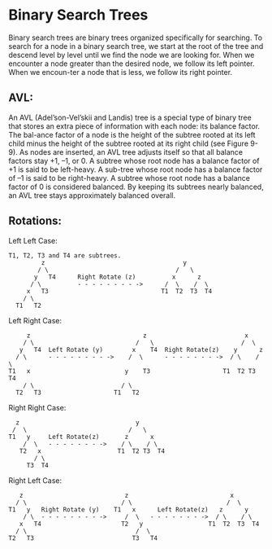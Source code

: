 # Binary Search Trees
Binary search trees are binary trees organized specifically for searching. To search for a node in a binary search tree, we start at the root of the tree and descend level by level until we find the node we are looking for. When we encounter a node greater than the desired node, we follow its left pointer. When we encoun-ter a node that is less, we follow its right pointer.

## AVL:
An AVL (Adel’son-Vel’skii and Landis) tree is a special type of binary tree that stores an extra piece of information with each node: its balance factor. The bal-ance factor of a node is the height of the subtree rooted at its left child minus the height of the subtree rooted at its right child (see Figure 9-9). As nodes are inserted, an AVL tree adjusts itself so that all balance factors stay +1, –1, or 0. A subtree whose root node has a balance factor of +1 is said to be left-heavy. A sub-tree whose root node has a balance factor of –1 is said to be right-heavy. A subtree whose root node has a balance factor of 0 is considered balanced. By keeping its subtrees nearly balanced, an AVL tree stays approximately balanced overall.

## Rotations:
Left Left Case:
```
T1, T2, T3 and T4 are subtrees.
         z                                      y 
        / \                                   /   \
       y   T4      Right Rotate (z)          x      z
      / \          - - - - - - - - ->      /  \    /  \ 
     x   T3                               T1  T2  T3  T4
    / \
  T1   T2
```
Left Right Case:
```
     z                               z                           x
    / \                            /   \                        /  \ 
   y   T4  Left Rotate (y)        x    T4  Right Rotate(z)    y      z
  / \      - - - - - - - - ->    /  \      - - - - - - - ->  / \    / \
T1   x                          y    T3                    T1  T2 T3  T4
    / \                        / \
  T2   T3                    T1   T2
```
Right Right Case:
```
  z                                y
 /  \                            /   \ 
T1   y     Left Rotate(z)       z      x
    /  \   - - - - - - - ->    / \    / \
   T2   x                     T1  T2 T3  T4
       / \
     T3  T4
```
Right Left Case:
```
   z                            z                            x
  / \                          / \                          /  \ 
T1   y   Right Rotate (y)    T1   x      Left Rotate(z)   z      y
    / \  - - - - - - - - ->     /  \   - - - - - - - ->  / \    / \
   x   T4                      T2   y                  T1  T2  T3  T4
  / \                              /  \
T2   T3                           T3   T4
```




